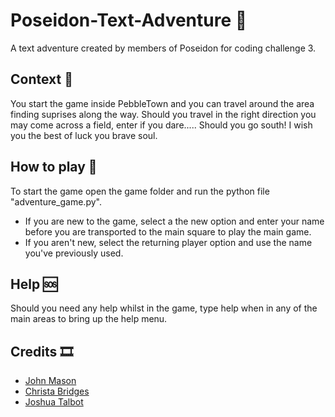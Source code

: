 # Poseidon-Text-Adventure 🐙
A text adventure created by members of Poseidon for coding challenge 3.

## Context 📑
You start the game inside PebbleTown and you can travel around the area finding suprises along the way. Should you travel in the right direction you may come across a field, enter if
you dare..... Should you go south! I wish you the best of luck you brave soul.

## How to play 🔌
To start the game open the game folder and run the python file "adventure_game.py". 
- If you are new to the game, select a the new option and enter your name before you are transported to the main square to play the main game. 
- If you aren't new, select the returning player option and use the name you've previously used.

## Help 🆘
Should you need any help whilst in the game, type help when in any of the main areas to bring up the help menu.

## Credits 🎞
- [John Mason](https://github.com/johnmason27)
- [Christa Bridges](https://github.com/cBridges851)
- [Joshua Talbot](https://github.com/13JoshT)
